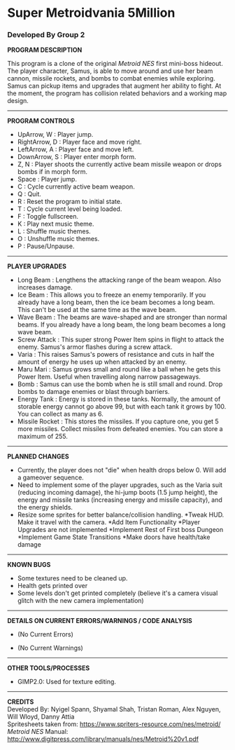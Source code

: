 # Super Metroidvania 5Million
### Developed By Group 2

**PROGRAM DESCRIPTION**

This program is a clone of the original *Metroid NES* first mini-boss hideout. The player character, Samus, is able to move around and use her beam cannon, missile rockets, and bombs to combat enemies while exploring. Samus can pickup items and upgrades that augment her ability to fight. At the moment, the program has collision related behaviors and a working map design.

___
**PROGRAM CONTROLS**

* UpArrow, W : Player jump.
* RightArrow, D : Player face and move right.
* LeftArrow, A : Player face and move left.
* DownArrow, S : Player enter morph form.
* Z, N : Player shoots the currently active beam missile weapon or drops bombs if in morph form.
* Space : Player jump.
* C : Cycle currently active beam weapon.
* Q : Quit.
* R : Reset the program to initial state.
* T : Cycle current level being loaded.
* F : Toggle fullscreen.
* K : Play next music theme.
* L : Shuffle music themes.
* O : Unshuffle music themes.
* P : Pause/Unpause.
___
**PLAYER UPGRADES**

* Long Beam : Lengthens the attacking range of the beam weapon. Also increases damage.
* Ice Beam : This allows you to freeze an enemy temporarily. If you already have a long beam, then the ice beam becomes a long beam. This can't be used at the same time as the wave beam.
* Wave Beam : The beams are wave-shaped and are stronger than normal beams. If you already have a long beam, the long beam becomes a long wave beam.
* Screw Attack : This super strong Power Item spins in flight to attack the enemy. Samus's armor flashes during a screw attack.
 * Varia : This raises Samus's powers of resistance and cuts in half the amount of energy he uses up when attacked by an enemy.
 * Maru Mari : Samus grows small and round like a ball when he gets this Power Item. Useful when travelling along narrow passageways.
 * Bomb : Samus can use the bomb when he is still small and round. Drop bombs to damage enemies or blast through barriers.
 * Energy Tank : Energy is stored in these tanks. Normally, the amount of storable energy cannot go above 99, but with each tank it grows by 100. You can collect as many as 6.
 * Missile Rocket : This stores the missiles. If you capture one, you get 5 more missiles. Collect missiles from defeated enemies. You can store a maximum of 255.

___
**PLANNED CHANGES**

* Currently, the player does not "die" when health drops below 0. Will add a gameover sequence.
* Need to implement some of the player upgrades, such as the Varia suit (reducing incoming damage), the hi-jump boots (1.5 jump height), the energy and missile tanks (increasing energy and missile capacity), and the energy shields.
* Resize some sprites for better balance/collision handling.
*Tweak HUD. Make it travel with the camera.
*Add Item Functionality
*Player Upgrades are not implemented
*Implement Rest of First boss Dungeon
*Implement Game State Transitions
*Make doors have health/take damage

___
**KNOWN BUGS**

* Some textures need to be cleaned up.
* Health gets printed over
* Some levels don't get printed completely (believe it's a camera visual glitch with the new camera implementation)

___
**DETAILS ON CURRENT ERRORS/WARNINGS / CODE ANALYSIS**

* (No Current Errors)

* (No Current Warnings)

___
**OTHER TOOLS/PROCESSES**

* GIMP2.0: Used for texture editing. 

___
**CREDITS**  
Developed By: Nyigel Spann, Shyamal Shah, Tristan Roman, Alex Nguyen, Will Wloyd, Danny Attia  
Spritesheets taken from: https://www.spriters-resource.com/nes/metroid/  
*Metroid NES* Manual: http://www.digitpress.com/library/manuals/nes/Metroid%20v1.pdf  

